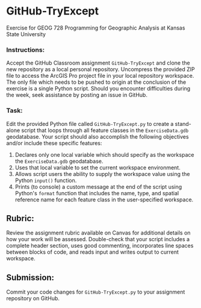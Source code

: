# GitHub-TryExcept
Exercise for GEOG 728 Programming for Geographic Analysis at Kansas State University

### Instructions:

Accept the GitHub Classroom assignment <code>GitHub-TryExcept</code> and clone the new repository as a local personal repository.  Uncompress the provided ZIP file to access the ArcGIS Pro project file in your local repository workspace.  The only file which needs to be pushed to origin at the conclusion of the exercise is a single Python script.  Should you encounter difficulties during the week, seek assistance by posting an issue in GitHub.

### Task:

Edit the provided Python file called <code>GitHub-TryExcept.py</code> to create a stand-alone script that loops through all feature classes in the <code>ExerciseData.gdb</code> geodatabase.  Your script should also accomplish the following objectives and/or include these specific features:

1. Declares only one local variable which should specify as the workspace the <code>ExerciseData.gdb</code> geodatabase.
2. Uses that local variable to set the current workspace environment.
9. Allows script users the ability to supply the workspace value using the Python <code>input()</code> function.
10. Prints (to console) a custom message at the end of the script using Python's <code>format</code> function that includes the name, type, and spatial reference name for each feature class in the user-specified workspace.

## Rubric:

Review the assignment rubric available on Canvas for additional details on how your work will be assessed. Double-check that your script includes a complete header section, uses good commenting, incorporates line spaces between blocks of code, and reads input and writes output to current workspace.

## Submission:

Commit your code changes for <code>GitHub-TryExcept.py</code> to your assignment repository on GitHub.
